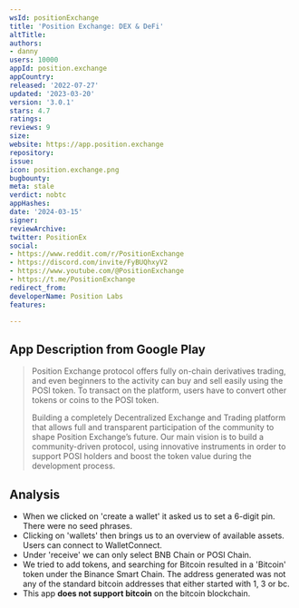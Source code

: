 ```yaml
---
wsId: positionExchange
title: 'Position Exchange: DEX & DeFi'
altTitle: 
authors:
- danny
users: 10000
appId: position.exchange
appCountry: 
released: '2022-07-27'
updated: '2023-03-20'
version: '3.0.1'
stars: 4.7
ratings: 
reviews: 9
size: 
website: https://app.position.exchange
repository: 
issue: 
icon: position.exchange.png
bugbounty: 
meta: stale
verdict: nobtc
appHashes: 
date: '2024-03-15'
signer: 
reviewArchive: 
twitter: PositionEx
social:
- https://www.reddit.com/r/PositionExchange
- https://discord.com/invite/FyBUQhxyV2
- https://www.youtube.com/@PositionExchange
- https://t.me/PositionExchange
redirect_from: 
developerName: Position Labs
features: 

---
```


## App Description from Google Play

> Position Exchange protocol offers fully on-chain derivatives trading, and even beginners to the activity can buy and sell easily using the POSI token. To transact on the platform, users have to convert other tokens or coins to the POSI token.
>
> Building a completely Decentralized Exchange and Trading platform that allows full and transparent participation of the community to shape Position Exchange’s future. Our main vision is to build a community-driven protocol, using innovative instruments in order to support POSI holders and boost the token value during the development process.

## Analysis

- When we clicked on 'create a wallet' it asked us to set a 6-digit pin. There were no seed phrases. 
- Clicking on 'wallets' then brings us to an overview of available assets. Users can connect to WalletConnect. 
- Under 'receive' we can only select BNB Chain or POSI Chain. 
- We tried to add tokens, and searching for Bitcoin resulted in a 'Bitcoin' token under the Binance Smart Chain. The address generated was not any of the standard bitcoin addresses that either started with 1, 3 or bc. 
- This app **does not support bitcoin** on the bitcoin blockchain.